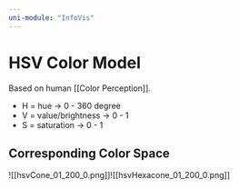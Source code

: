 ```yaml
---
uni-module: "InfoVis"
---
```


# HSV Color Model

Based on human [[Color Perception]].

- H = hue → 0 - 360 degree
- V = value/brightness → 0 - 1
- S = saturation → 0 - 1

## Corresponding Color Space

![[hsvCone_01_200_0.png]]![[hsvHexacone_01_200_0.png]]
